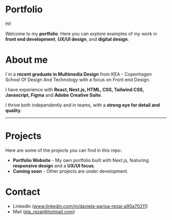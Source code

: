 # Portfolio

Hi!

Welcome to my **portfolio**. Here you can explore examples of my work in **front end development**, **UX/UI design**, and **digital design**.

# About me

I´m a **recent graduate in Multimedia Design** from KEA - Copenhagen School Of Design And Technology with a focus on Front end Design.

I have experience with **React, Next.js, HTML, CSS, Tailwind CSS, Javascript, Figma** and **Adobe Creative Suite**.

I thrive both independently and in teams, with a **strong eye for detail and quality**.

---

# Projects

Here are some of the projects you can find in this repo:

- **Portfolio Website** - My own portfolio built with Next.js, featuring **responsive design** and a **UX/UI focus**.
- **Coming soon** - Other projects are under development.

# Contact

- LinkedIn (www.linkedin.com/in/daniela-parisa-rezai-a90a70211)
- Mail (ela_rezai@hotmail.com)
